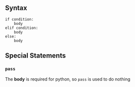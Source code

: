 ## Syntax
```
if condition:
	body
elif condition:
	body
else:
	body
```
## Special Statements
### `pass`
The **body** is required for python, so `pass` is used to do nothing